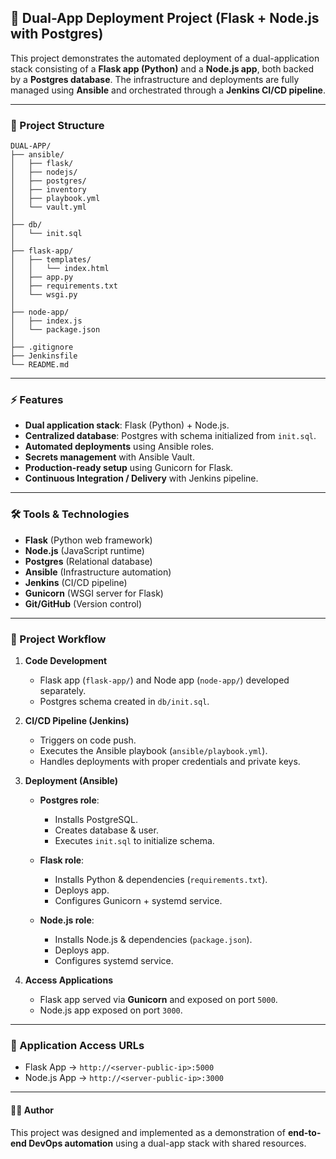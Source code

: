

## 🚀 Dual-App Deployment Project (Flask + Node.js with Postgres)

This project demonstrates the automated deployment of a dual-application stack consisting of a **Flask app (Python)** and a **Node.js app**, both backed by a **Postgres database**. The infrastructure and deployments are fully managed using **Ansible** and orchestrated through a **Jenkins CI/CD pipeline**.

---

### 📂 Project Structure

```plaintext
DUAL-APP/
├── ansible/              
│   ├── flask/           
│   ├── nodejs/         
│   ├── postgres/         
│   ├── inventory         
│   ├── playbook.yml     
│   └── vault.yml         
│
├── db/
│   └── init.sql          
│
├── flask-app/            
│   ├── templates/        
│   │   └── index.html
│   ├── app.py            
│   ├── requirements.txt  
│   └── wsgi.py           
│
├── node-app/             
│   ├── index.js          
│   └── package.json      
│
├── .gitignore
├── Jenkinsfile          
└── README.md
````

---

### ⚡ Features

* **Dual application stack**: Flask (Python) + Node.js.
* **Centralized database**: Postgres with schema initialized from `init.sql`.
* **Automated deployments** using Ansible roles.
* **Secrets management** with Ansible Vault.
* **Production-ready setup** using Gunicorn for Flask.
* **Continuous Integration / Delivery** with Jenkins pipeline.

---

### 🛠️ Tools & Technologies

* **Flask** (Python web framework)
* **Node.js** (JavaScript runtime)
* **Postgres** (Relational database)
* **Ansible** (Infrastructure automation)
* **Jenkins** (CI/CD pipeline)
* **Gunicorn** (WSGI server for Flask)
* **Git/GitHub** (Version control)

---

### 🔄 Project Workflow

1. **Code Development**

   * Flask app (`flask-app/`) and Node app (`node-app/`) developed separately.
   * Postgres schema created in `db/init.sql`.

2. **CI/CD Pipeline (Jenkins)**

   * Triggers on code push.
   * Executes the Ansible playbook (`ansible/playbook.yml`).
   * Handles deployments with proper credentials and private keys.

3. **Deployment (Ansible)**

   * **Postgres role**:

     * Installs PostgreSQL.
     * Creates database & user.
     * Executes `init.sql` to initialize schema.
   * **Flask role**:

     * Installs Python & dependencies (`requirements.txt`).
     * Deploys app.
     * Configures Gunicorn + systemd service.
   * **Node.js role**:

     * Installs Node.js & dependencies (`package.json`).
     * Deploys app.
     * Configures systemd service.

4. **Access Applications**

   * Flask app served via **Gunicorn** and exposed on port `5000`.
   * Node.js app exposed on port `3000`.

---

### 📡 Application Access URLs

* Flask App → `http://<server-public-ip>:5000`
* Node.js App → `http://<server-public-ip>:3000`


---

#### 👨‍💻 Author

This project was designed and implemented as a demonstration of **end-to-end DevOps automation** using a dual-app stack with shared resources.


